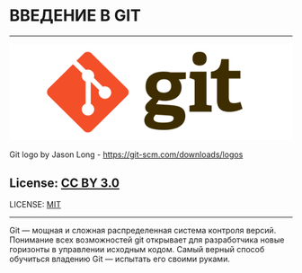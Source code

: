 # ВВЕДЕНИЕ В GIT
---
![logo](./logo.png)

Git logo by Jason Long - https://git-scm.com/downloads/logos

License: [CC BY 3.0](https://creativecommons.org/licenses/by/3.0/)
---
LICENSE: [MIT](./license.md)

---

Git — мощная и сложная распределенная система контроля версий. Понимание всех возможностей git открывает для разработчика новые горизонты в управлении исходным кодом. Самый верный способ обучиться владению Git — испытать его своими руками.
